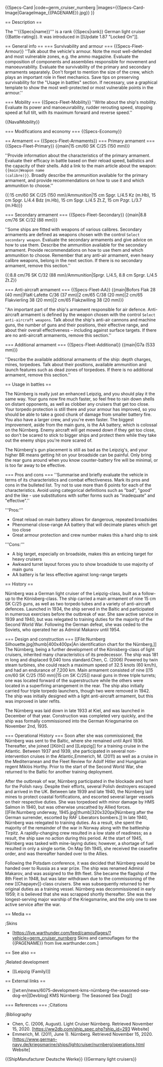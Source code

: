 {{Specs-Card
|code=germ_cruiser_nurnberg
|images={{Specs-Card-Image|GarageImage_{{PAGENAME}}.jpg}}
}}

== Description ==
<!-- ''In the first part of the description, cover the history of the ship's creation and military application. In the second part, tell the reader about using this ship in the game. Add a screenshot: if a beginner player has a hard time remembering vehicles by name, a picture will help them identify the ship in question.'' -->
The '''{{Specs|name}}''' is a rank {{Specs|rank}} German light cruiser {{Battle-rating}}. It was introduced in [[Update 1.87 "Locked On"]].

== General info ==
=== Survivability and armour ===
{{Specs-Fleet-Armour}}
''Talk about the vehicle's armour. Note the most well-defended and most vulnerable zones, e.g. the ammo magazine. Evaluate the composition of components and assemblies responsible for movement and manoeuvrability. Evaluate the survivability of the primary and secondary armaments separately. Don't forget to mention the size of the crew, which plays an important role in fleet mechanics. Save tips on preserving survivability for the "Usage in battles" section. If necessary, use a graphical template to show the most well-protected or most vulnerable points in the armour.''

=== Mobility ===
{{Specs-Fleet-Mobility}}
''Write about the ship's mobility. Evaluate its power and manoeuvrability, rudder rerouting speed, stopping speed at full tilt, with its maximum forward and reverse speed.''

{{NavalMobility}}

=== Modifications and economy ===
{{Specs-Economy}}

== Armament ==
{{Specs-Fleet-Armaments}}
=== Primary armament ===
{{Specs-Fleet-Primary}}
{{main|15 cm/60 SK C/25 (150 mm)}}

''Provide information about the characteristics of the primary armament. Evaluate their efficacy in battle based on their reload speed, ballistics and the capacity of their shells. Add a link to the main article about the weapon: <code><nowiki>{{main|Weapon name (calibre)}}</nowiki></code>. Broadly describe the ammunition available for the primary armament, and provide recommendations on how to use it and which ammunition to choose.''

{{:15 cm/60 SK C/25 (150 mm)/Ammunition|15 cm Spgr. L/4.5 Kz (m.Hb), 15 cm Spgr. L/4.4 Bdz (m.Hb), 15 cm Spgr. L/4.5 Zt.Z, 15 cm Pzgr. L/3.7 (m.Hb)}}

=== Secondary armament ===
{{Specs-Fleet-Secondary}}
{{main|8.8 cm/76 SK C/32 (88 mm)}}

''Some ships are fitted with weapons of various calibres. Secondary armaments are defined as weapons chosen with the control <code>Select secondary weapon</code>. Evaluate the secondary armaments and give advice on how to use them. Describe the ammunition available for the secondary armament. Provide recommendations on how to use them and which ammunition to choose. Remember that any anti-air armament, even heavy calibre weapons, belong in the next section. If there is no secondary armament, remove this section.''

{{:8.8 cm/76 SK C/32 (88 mm)/Ammunition|Sprgr. L/4.5, 8.8 cm Sprgr. L/4.5 Zt.Z}}

=== Anti-aircraft armament ===
{{Specs-Fleet-AA}}
{{main|Bofors Flak 28 (40 mm)|FlaK-Lafette C/36 (37 mm)|2 cm/65 C/38 (20 mm)|2 cm/65 Flakvierling 38 (20 mm)|2 cm/65 Flakzwilling 38 (20 mm)}}

''An important part of the ship's armament responsible for air defence. Anti-aircraft armament is defined by the weapon chosen with the control <code>Select anti-aircraft weapons</code>. Talk about the ship's anti-air cannons and machine guns, the number of guns and their positions, their effective range, and about their overall effectiveness – including against surface targets. If there are no anti-aircraft armaments, remove this section.''

=== Additional armament ===
{{Specs-Fleet-Additional}}
{{main|G7a (533 mm)}}

''Describe the available additional armaments of the ship: depth charges, mines, torpedoes. Talk about their positions, available ammunition and launch features such as dead zones of torpedoes. If there is no additional armament, remove this section.''

== Usage in battles ==
<!-- ''Describe the technique of using this ship, the characteristics of her use in a team and tips on strategy. Abstain from writing an entire guide – don't try to provide a single point of view, but give the reader food for thought. Talk about the most dangerous opponents for this vehicle and provide recommendations on fighting them. If necessary, note the specifics of playing with this vehicle in various modes (AB, RB, SB).'' -->

The Nürnberg is really just an enhanced Leipzig, and you should play it the same way. Your guns now fire much faster, so feel free to rain down shells on distant opponents, as well as clobber any cruisers that get too close. Your torpedo protection is still there and your armour has improved, so you should be able to take a good chunk of damage from smaller battery fire. You also have a larger crew, and you're even faster. The biggest improvement, aside from the main guns, is the AA battery, which is colossal on the Nürnberg. Enemy aircraft will get mowed down if they get too close, so don't be scared to stick to bigger ships and protect them while they take out the enemy ships you're more scared of.

The Nürnberg's gun placement is still as bad as the Leipzig's, and your higher BR means getting hit on your broadside can be painful. Only bring the rear guns around when you know counter-battery fire will be minimal, or is too far away to be effective.

=== Pros and cons ===
''Summarise and briefly evaluate the vehicle in terms of its characteristics and combat effectiveness. Mark its pros and cons in the bulleted list. Try not to use more than 6 points for each of the characteristics. Avoid using categorical definitions such as "bad", "good" and the like - use substitutions with softer forms such as "inadequate" and "effective".''

'''Pros:'''

* Great reload on main battery allows for dangerous, repeated broadsides
* Phenomenal close-range AA battery that will decimate planes which get too close
* Great armour protection and crew number makes this a hard ship to sink

'''Cons:'''

* A big target, especially on broadside, makes this an enticing target for heavy cruisers
* Awkward turret layout forces you to show broadside to use majority of main guns
* AA battery is far less effective against long-range targets

== History ==
<!-- ''Describe the history of the creation and combat usage of the ship in more detail than in the introduction. If the historical reference turns out to be too long, take it to a separate article, taking a link to the article about the ship and adding a block "/History" (example: <nowiki>https://wiki.warthunder.com/(Ship-name)/History</nowiki>) and add a link to it here using the <code>main</code> template. Be sure to reference text and sources by using <code><nowiki><ref></ref></nowiki></code>, as well as adding them at the end of the article with <code><nowiki><references /></nowiki></code>. This section may also include the ship's dev blog entry (if applicable) and the in-game encyclopedia description (under <code><nowiki>=== In-game description ===</nowiki></code>, also if applicable).'' -->
Nürnberg was a German light cruiser of the Leipzig-class, built as a follow-up to the Könisberg-class. The ship carried a main armament of nine 15 cm SK C/25 guns, as well as two torpedo tubes and a variety of anti-aircraft defences. Launched in 1934, the ship served in the Baltic and participated in numerous exercises before the outbreak of war. She saw active service in 1939 and 1940, but was relegated to training duties for the majority of the Second World War. Following the German defeat, she was ceded to the Soviets, who operated her as Admiral Makarov until 1954.

=== Design and construction ===
[[File:Nurnberg Silhouette.jpg|thumb|400x400px|An identification chart for the Nürnberg,]]
The Nürnberg, being a further development of the Könisberg-class of light cruisers, inherited many characteristics of its predecessor. The ship was 181 m long and displaced 9,040 tons standard.<ref name=":0">Chen, C. (2006)</ref> Powered by twin steam turbines, she could reach a maximum speed of 32.5 knots (60 km/h), and had an endurance of 7,200 km. Main armament consisted of nine [[15 cm/60 SK C/25 (150 mm)|15 cm SK C/25]] naval guns in three triple turrets; one was located forward of the superstructure while the others were located in a superfiring arrangement in the rear.<ref name=":0" /> The ship also initially carried four triple torpedo launchers, though two were removed in 1942. The ship was initially designed with a light anti-aircraft armament, but this was improved in later refits.<ref name=":0" />

The Nürnberg was laid down in late 1933 at Kiel,<ref name=":0" /> and was launched in December of that year. Construction was completed very quickly, and the ship was formally commissioned into the German Kriegsmarine on November 2nd, 1935.<ref name=":0" />

=== Operational History ===
Soon after she was commissioned, the Nürnberg was sent to the Baltic, where she remained until April 1936. Thereafter, she joined [[Köln]] and [[Leipzig]] for a training cruise in the Atlantic. Between 1937 and 1939, she participated in several non-intervention cruises in the Atlantic,<ref name=":1">Emmerich, M. (2011)</ref> as well as a cruise in the Mediterranean and the Fleet Review for Adolf Hitler and Hungarian regent Miklós Horthy. Prior to the start of the Second World War, she returned to the Baltic for another training deployment.<ref name=":1" />

After the outbreak of war, Nürnberg participated in the blockade and hunt for the Polish navy. Despite their efforts, several Polish destroyers escaped and arrived in the UK. Between late 1939 and late 1940, the Nürnberg laid mines to protect coastal fortifications, and escorted several larger vessels on their respective duties. She was torpedoed with minor damage by HMS Salmon in 1940, but was otherwise unscathed by Allied forces.<ref name=":0" />
[[File:Nurnberg underway, 1945.jpg|thumb|320x320px|Nürnberg after the German surrender, escorted by RAF Liberators bombers.]]
In late 1940, Nürnberg was relegated to training duties. As a result, she spent the majority of the remainder of the war in Norway along with the battleship Tirpitz. A rapidly-changing crew resulted in a low state of readiness; as a result, the ship saw no action during this period. At the start of 1945, Nürnberg was tasked with mine-laying duties; however, a shortage of fuel resulted in only a single sortie.<ref name=":1" /> On May 5th 1945, she received the ceasefire order, and was thereafter handed over to the Allies.

Following the Potsdam conference, it was decided that Nürnberg would be handed over to Russia as a war prize. The ship was renamed Admiral Makarov,<ref name=":0" /> and was assigned to the 8th fleet. She became the flagship of the 8th Fleet in 1948,<ref name=":1" /> but was later withdrawn due to the commissioning of the new [[Chapayev]]-class cruisers. She was subsequently returned to her original duties as a training vessel. Nürnberg was decommissioned in early 1959;<ref name=":0" /> it is believed that she was scrapped shortly thereafter. She was the longest-serving major warship of the Kriegsmarine, and the only one to see active service after the war.

== Media ==
<!-- ''Excellent additions to the article would be video guides, screenshots from the game, and photos.'' -->

;Skins
* [https://live.warthunder.com/feed/camouflages/?vehicle=germ_cruiser_nurnberg Skins and camouflages for the {{PAGENAME}} from live.warthunder.com.]

== See also ==
<!-- ''Links to articles on the War Thunder Wiki that you think will be useful for the reader, for example:''
* ''reference to the series of the ship;''
* ''links to approximate analogues of other nations and research trees.'' -->

;Related development
* [[Leipzig (Family)]]

== External links ==
<!-- ''Paste links to sources and external resources, such as:''
* ''topic on the official game forum;''
* ''other literature.'' -->

* [[wt:en/news/6075-development-kms-nürnberg-the-seasoned-sea-dog-en|[Devblog] KMS Nürnberg: The Seasoned Sea Dog]]

=== References ===
;Citations
<references />

;Bibliography
* Chen, C. (2006, August). Light Cruiser Nürnberg. Retrieved November 15, 2020. [https://ww2db.com/ship_spec.php?ship_id=293 Website]
* Emmerich, M. (2011, June 1). Nürnberg. Retrieved November 15, 2020. [https://www.german-navy.de/kriegsmarine/ships/lightcruiser/nurnberg/operations.html Website]

{{ShipManufacturer Deutsche Werke}}
{{Germany light cruisers}}